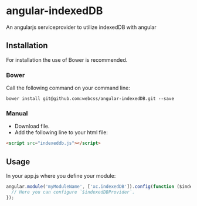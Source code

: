 angular-indexedDB
=================

An angularjs serviceprovider to utilize indexedDB with angular

## Installation

For installation the use of Bower is recommended.

### Bower
Call the following command on your command line: 

```shell
bower install git@github.com:webcss/angular-indexedDB.git --save
```

### Manual

- Download file.
- Add the following line to your html file:

```html
<script src="indexeddb.js"></script>
```

## Usage

In your app.js where you define your module:

```javascript
angular.module('myModuleName', ['xc.indexedDB']).config(function ($indexedDBProvider) {
  // Here you can configure `$indexedDBProvider`.
});
```

